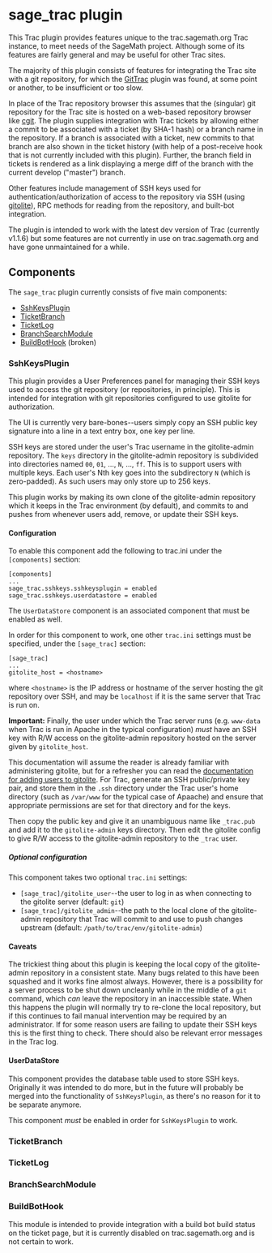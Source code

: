 # sage_trac plugin

This Trac plugin provides features unique to the trac.sagemath.org Trac
instance, to meet needs of the SageMath project. Although some of its
features are fairly general and may be useful for other Trac sites.

The majority of this plugin consists of features for integrating the Trac site
with a git repository, for which the
[GitTrac](https://trac.edgewall.org/wiki/TracGit) plugin was found, at some
point or another, to be insufficient or too slow.

In place of the Trac repository browser this assumes that the (singular) git
repository for the Trac site is hosted on a web-based repository browser
like [cgit](https://git.zx2c4.com/cgit/about/).  The plugin supplies
integration with Trac tickets by allowing either a commit to be associated
with a ticket (by SHA-1 hash) or a branch name in the repository.  If
a branch is associated with a ticket, new commits to that branch are also
shown in the ticket history (with help of a post-receive hook that is not
currently included with this plugin).  Further, the branch field in tickets
is rendered as a link displaying a merge diff of the branch with the current
develop ("master") branch.

Other features include management of SSH keys used for
authentication/authorization of access to the repository via SSH (using
[gitolite](http://gitolite.com/gitolite/index.html)), RPC methods for reading
from the repository, and built-bot integration.

The plugin is intended to work with the latest dev version of Trac
(currently v1.1.6) but some features are not currently in use on
trac.sagemath.org and have gone unmaintained for a while.


## Components

The `sage_trac` plugin currently consists of five main components:

* [SshKeysPlugin](#SshKeysPlugin)
* [TicketBranch](#TicketBranch)
* [TicketLog](#TicketLog)
* [BranchSearchModule](#BranchSearchModule)
* [BuildBotHook](#BuildBotHook) (broken)

### SshKeysPlugin

This plugin provides a User Preferences panel for managing their SSH keys
used to access the git repository (or repositories, in principle).  This
is intended for integration with git repositories configured to use
gitolite for authorization.

The UI is currently very bare-bones--users simply copy an SSH public
key signature into a line in a text entry box, one key per line.

SSH keys are stored under the user's Trac username in the gitolite-admin
repository.  The `keys` directory in the gitolite-admin repository is
subdivided into directories named `00`, `01`, ..., `N`, ..., `ff`.  This
is to support users with multiple keys.  Each user's Nth key goes into the
subdirectory `N` (which is zero-padded).  As such users may only store up
to 256 keys.

This plugin works by making its own clone of the gitolite-admin repository
which it keeps in the Trac environment (by default), and commits to and
pushes from whenever users add, remove, or update their SSH keys.

#### Configuration

To enable this component add the following to trac.ini under the
`[components]` section:

```
[components]
...
sage_trac.sshkeys.sshkeysplugin = enabled
sage_trac.sshkeys.userdatastore = enabled
```

The `UserDataStore` component is an associated component that must be enabled
as well.

In order for this component to work, one other `trac.ini` settings must be
specified, under the `[sage_trac]` section:

```
[sage_trac]
...
gitolite_host = <hostname>
```

where `<hostname>` is the IP address or hostname of the server hosting the
git repository over SSH, and may be `localhost` if it is the same server that
Trac is run on.

**Important:** Finally, the user under which the Trac server runs (e.g.
`www-data` when Trac is run in Apache in the typical configuration) *must* have
an SSH key with R/W access on the gitolite-admin repository hosted on the
server given by `gitolite_host`.

This documentation will assume the reader is already familiar with
administering gitolite, but for a refresher you can read the
[documentation for adding users to gitolite](http://gitolite.com/gitolite/basic-admin.html#users).
For Trac, generate an SSH public/private key pair, and store them
in the `.ssh` directory under the Trac user's home directory (such as
`/var/www` for the typical case of Apaache) and ensure that appropriate
permissions are set for that directory and for the keys.

Then copy the public key and give it an unambiguous name like
`_trac.pub` and add it to the `gitolite-admin` keys directory.  Then
edit the gitolite config to give R/W access to the gitolite-admin
repository to the `_trac` user.

##### Optional configuration

This component takes two optional `trac.ini` settings:

* `[sage_trac]/gitolite_user`--the user to log in as when connecting to
  the gitolite server (default: `git`)
* `[sage_trac]/gitolite_admin`--the path to the local clone of the
  gitolite-admin repository that Trac will commit to and use to push changes
  upstream (default: `/path/to/trac/env/gitolite-admin`)

#### Caveats

The trickiest thing about this plugin is keeping the local copy of the
gitolite-admin repository in a consistent state.  Many bugs related to
this have been squashed and it works fine almost always.  However, there
is a possibility for a server process to be shut down uncleanly while
in the middle of a `git` command, which *can* leave the repository in an
inaccessible state.  When this happens the plugin will normally try to
re-clone the local repository, but if this continues to fail manual
intervention may be required by an administrator.  If for some reason
users are failing to update their SSH keys this is the first thing to check.
There should also be relevant error messages in the Trac log.

#### UserDataStore

This component provides the database table used to store SSH keys.  Originally
it was intended to do more, but in the future will probably be merged into
the functionality of `SshKeysPlugin`, as there's no reason for it to be
separate anymore.

This component *must* be enabled in order for `SshKeysPlugin` to work.


### TicketBranch


### TicketLog


### BranchSearchModule


### BuildBotHook

This module is intended to provide integration with a build bot build status
on the ticket page, but it is currently disabled on trac.sagemath.org and is
not certain to work.
